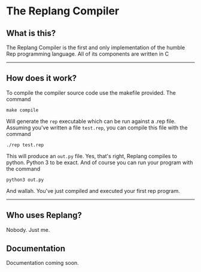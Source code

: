 # The Replang Compiler

## What is this?

The Replang Compiler is the first and only implementation of the humble Rep programming language. All of its components are written in C

***

## How does it work?

To compile the compiler source code use the makefile provided. The command 

```make compile``` 

Will generate the ```rep``` executable which can be run against a .rep file. Assuming you've written a file ```test.rep```, you can compile this file with the command 

```./rep test.rep```

This will produce an ```out.py``` file. Yes, that's right, Replang compiles to python. Python 3 to be exact. And of course you can run your program with the command 

```python3 out.py```

And wallah. You've just compiled and executed your first rep program.

***

## Who uses Replang?

Nobody. Just me.

## Documentation

Documentation coming soon.
